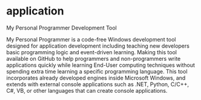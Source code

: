 # application
My Personal Programmer Development Tool
 
My Personal Programmer is a code-free Windows development
tool designed for application development including teaching 
new developers basic programming logic and event-driven 
learning. Making this tool available on GitHub to help
programmers and non-programmers write applications quickly
while learning End-User computing techniques without 
spending extra time learning a specific programming language. 
This tool incorporates already developed engines inside
Microsoft Windows, and extends with external console 
applications such as .NET, Python, C/C++, C#, VB, or other 
languages that can create console applications.







